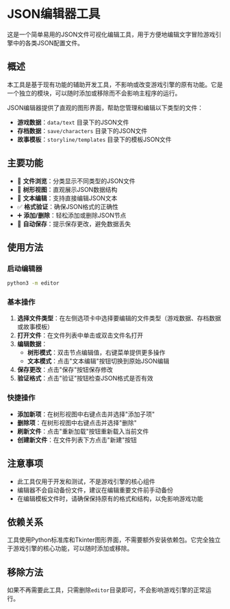 # JSON编辑器工具

这是一个简单易用的JSON文件可视化编辑工具，用于方便地编辑文字冒险游戏引擎中的各类JSON配置文件。

## 概述

本工具是基于现有功能的辅助开发工具，不影响或改变游戏引擎的原有功能。它是一个独立的模块，可以随时添加或移除而不会影响主程序的运行。

JSON编辑器提供了直观的图形界面，帮助您管理和编辑以下类型的文件：

- **游戏数据**：`data/text` 目录下的JSON文件
- **存档数据**：`save/characters` 目录下的JSON文件
- **故事模板**：`storyline/templates` 目录下的模板JSON文件

## 主要功能

- 📁 **文件浏览**：分类显示不同类型的JSON文件
- 🌳 **树形视图**：直观展示JSON数据结构
- 📝 **文本编辑**：支持直接编辑JSON文本
- ✅ **格式验证**：确保JSON格式的正确性
- ➕ **添加/删除**：轻松添加或删除JSON节点
- 💾 **自动保存**：提示保存更改，避免数据丢失

## 使用方法

### 启动编辑器

```bash
python3 -m editor
```

### 基本操作

1. **选择文件类型**：在左侧选项卡中选择要编辑的文件类型（游戏数据、存档数据或故事模板）
2. **打开文件**：在文件列表中单击或双击文件名打开
3. **编辑数据**：
   - **树形模式**：双击节点编辑值，右键菜单提供更多操作
   - **文本模式**：点击"文本编辑"按钮切换到原始JSON编辑
4. **保存更改**：点击"保存"按钮保存修改
5. **验证格式**：点击"验证"按钮检查JSON格式是否有效

### 快捷操作

- **添加新项**：在树形视图中右键点击并选择"添加子项"
- **删除项**：在树形视图中右键点击并选择"删除"
- **刷新文件**：点击"重新加载"按钮重新载入当前文件
- **创建新文件**：在文件列表下方点击"新建"按钮

## 注意事项

- 此工具仅用于开发和测试，不是游戏引擎的核心组件
- 编辑器不会自动备份文件，建议在编辑重要文件前手动备份
- 在编辑模板文件时，请确保保持原有的格式和结构，以免影响游戏功能

## 依赖关系

工具使用Python标准库和Tkinter图形界面，不需要额外安装依赖包。它完全独立于游戏引擎的核心功能，可以随时添加或移除。

## 移除方法

如果不再需要此工具，只需删除`editor`目录即可，不会影响游戏引擎的正常运行。 